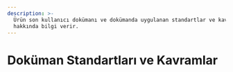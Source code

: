 ```yaml
---
description: >-
  Ürün son kullanıcı dokümanı ve dokümanda uygulanan standartlar ve kavramlar
  hakkında bilgi verir.
---
```


# Doküman Standartları ve Kavramlar





